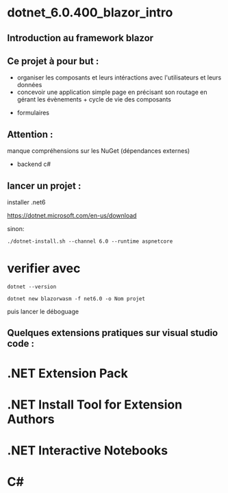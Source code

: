 # dotnet_6.0.400_blazor_intro
## Introduction au framework blazor

## Ce projet à pour but :

- organiser les composants  et leurs intéractions avec l'utilisateurs et leurs données
- concevoir une application simple page en précisant son routage  en gérant les évènements + cycle de vie des composants
+ formulaires

## Attention :

manque compréhensions sur les NuGet (dépendances externes)

+ backend c#



## lancer un projet : 


installer .net6

https://dotnet.microsoft.com/en-us/download

sinon:

```
./dotnet-install.sh --channel 6.0 --runtime aspnetcore     

```


# verifier avec 

```
dotnet --version  

```


```
dotnet new blazorwasm -f net6.0 -o Nom projet

```   

puis lancer le déboguage


## Quelques extensions pratiques sur visual studio code :

# .NET Extension Pack
# .NET Install Tool for Extension Authors
# .NET Interactive Notebooks
# C#


